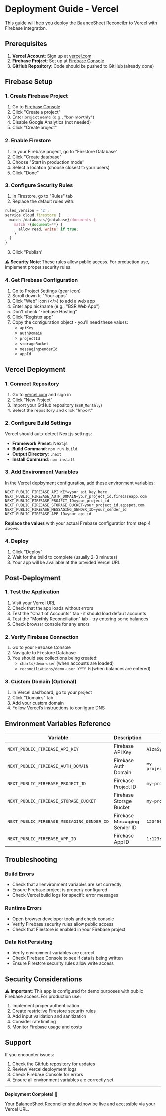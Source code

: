 # Deployment Guide - Vercel

This guide will help you deploy the BalanceSheet Reconciler to Vercel with Firebase integration.

## Prerequisites

1. **Vercel Account**: Sign up at [vercel.com](https://vercel.com)
2. **Firebase Project**: Set up at [Firebase Console](https://console.firebase.google.com)
3. **GitHub Repository**: Code should be pushed to GitHub (already done)

## Firebase Setup

### 1. Create Firebase Project
1. Go to [Firebase Console](https://console.firebase.google.com)
2. Click "Create a project"
3. Enter project name (e.g., "bsr-monthly")
4. Disable Google Analytics (not needed)
5. Click "Create project"

### 2. Enable Firestore
1. In your Firebase project, go to "Firestore Database"
2. Click "Create database"
3. Choose "Start in production mode"
4. Select a location (choose closest to your users)
5. Click "Done"

### 3. Configure Security Rules
1. In Firestore, go to "Rules" tab
2. Replace the default rules with:
```javascript
rules_version = '2';
service cloud.firestore {
  match /databases/{database}/documents {
    match /{document=**} {
      allow read, write: if true;
    }
  }
}
```
3. Click "Publish"

**⚠️ Security Note**: These rules allow public access. For production use, implement proper security rules.

### 4. Get Firebase Configuration
1. Go to Project Settings (gear icon)
2. Scroll down to "Your apps"
3. Click "Web" icon (</>) to add a web app
4. Enter app nickname (e.g., "BSR Web App")
5. Don't check "Firebase Hosting"
6. Click "Register app"
7. Copy the configuration object - you'll need these values:
   - `apiKey`
   - `authDomain`
   - `projectId`
   - `storageBucket`
   - `messagingSenderId`
   - `appId`

## Vercel Deployment

### 1. Connect Repository
1. Go to [vercel.com](https://vercel.com) and sign in
2. Click "New Project"
3. Import your GitHub repository (`BSR_Monthly`)
4. Select the repository and click "Import"

### 2. Configure Build Settings
Vercel should auto-detect Next.js settings:
- **Framework Preset**: Next.js
- **Build Command**: `npm run build`
- **Output Directory**: `.next`
- **Install Command**: `npm install`

### 3. Add Environment Variables
In the Vercel deployment configuration, add these environment variables:

```
NEXT_PUBLIC_FIREBASE_API_KEY=your_api_key_here
NEXT_PUBLIC_FIREBASE_AUTH_DOMAIN=your_project_id.firebaseapp.com
NEXT_PUBLIC_FIREBASE_PROJECT_ID=your_project_id
NEXT_PUBLIC_FIREBASE_STORAGE_BUCKET=your_project_id.appspot.com
NEXT_PUBLIC_FIREBASE_MESSAGING_SENDER_ID=your_sender_id
NEXT_PUBLIC_FIREBASE_APP_ID=your_app_id
```

**Replace the values** with your actual Firebase configuration from step 4 above.

### 4. Deploy
1. Click "Deploy"
2. Wait for the build to complete (usually 2-3 minutes)
3. Your app will be available at the provided Vercel URL

## Post-Deployment

### 1. Test the Application
1. Visit your Vercel URL
2. Check that the app loads without errors
3. Test the "Chart of Accounts" tab - it should load default accounts
4. Test the "Monthly Reconciliation" tab - try entering some balances
5. Check browser console for any errors

### 2. Verify Firebase Connection
1. Go to your Firebase Console
2. Navigate to Firestore Database
3. You should see collections being created:
   - `charts/demo-user` (when accounts are loaded)
   - `reconciliations/demo-user_YYYY_M` (when balances are entered)

### 3. Custom Domain (Optional)
1. In Vercel dashboard, go to your project
2. Click "Domains" tab
3. Add your custom domain
4. Follow Vercel's instructions to configure DNS

## Environment Variables Reference

| Variable | Description | Example |
|----------|-------------|----------|
| `NEXT_PUBLIC_FIREBASE_API_KEY` | Firebase API Key | `AIzaSyC...` |
| `NEXT_PUBLIC_FIREBASE_AUTH_DOMAIN` | Firebase Auth Domain | `my-project.firebaseapp.com` |
| `NEXT_PUBLIC_FIREBASE_PROJECT_ID` | Firebase Project ID | `my-project-12345` |
| `NEXT_PUBLIC_FIREBASE_STORAGE_BUCKET` | Firebase Storage Bucket | `my-project.appspot.com` |
| `NEXT_PUBLIC_FIREBASE_MESSAGING_SENDER_ID` | Firebase Messaging Sender ID | `123456789` |
| `NEXT_PUBLIC_FIREBASE_APP_ID` | Firebase App ID | `1:123:web:abc123` |

## Troubleshooting

### Build Errors
- Check that all environment variables are set correctly
- Ensure Firebase project is properly configured
- Check Vercel build logs for specific error messages

### Runtime Errors
- Open browser developer tools and check console
- Verify Firebase security rules allow public access
- Check that Firestore is enabled in your Firebase project

### Data Not Persisting
- Verify environment variables are correct
- Check Firebase Console to see if data is being written
- Ensure Firestore security rules allow write access

## Security Considerations

⚠️ **Important**: This app is configured for demo purposes with public Firebase access. For production use:

1. Implement proper authentication
2. Create restrictive Firestore security rules
3. Add input validation and sanitization
4. Consider rate limiting
5. Monitor Firebase usage and costs

## Support

If you encounter issues:
1. Check the [GitHub repository](https://github.com/Chuckshub/BSR_Monthly) for updates
2. Review Vercel deployment logs
3. Check Firebase Console for errors
4. Ensure all environment variables are correctly set

---

**Deployment Complete!** 🎉

Your BalanceSheet Reconciler should now be live and accessible via your Vercel URL.